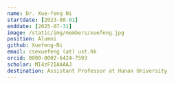 ```yaml
---
name: Dr. Xue-feng Ni
startdate: [2023-08-01]
enddate: [2025-07-31]
image: /static/img/members/xuefeng.jpg
position: Alumni
github: Xuefeng-Ni
email: csexuefeng (at) ust.hk
orcid: 0000-0002-6424-7593
scholar: MI4zF2IAAAAJ
destination: Assistant Professor at Hunan University
---
```


